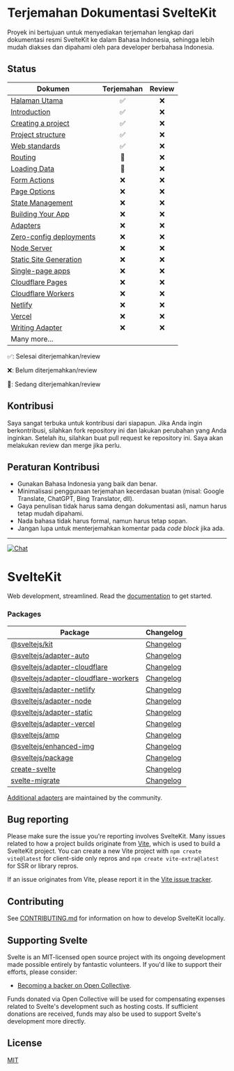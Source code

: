 # Terjemahan Dokumentasi SvelteKit
Proyek ini bertujuan untuk menyediakan terjemahan lengkap dari dokumentasi resmi SvelteKit ke dalam Bahasa Indonesia, sehingga lebih mudah diakses dan dipahami oleh para developer berbahasa Indonesia. 

## Status
| Dokumen | Terjemahan | Review | 
| --- | :---: | :---: |
| [Halaman Utama](https://kit.svelte.dev/) | ✅ | ❌ |
| [Introduction](https://kit.svelte.dev/docs/introduction) | ✅ | ❌ |
| [Creating a project](https://kit.svelte.dev/docs/creating-a-project) | ✅ | ❌ |
| [Project structure](https://kit.svelte.dev/docs/project-structure) | ✅ | ❌ |
| [Web standards](https://kit.svelte.dev/docs/web-standards) | ✅ | ❌ |
| [Routing](https://kit.svelte.dev/docs/routing) | 📝 | ❌ |
| [Loading Data](https://kit.svelte.dev/docs/load) | 📝 | ❌ |
| [Form Actions](https://kit.svelte.dev/docs/form-actions) | ❌ | ❌ |
| [Page Options](https://kit.svelte.dev/docs/page-options) | ❌ | ❌ |
| [State Management](https://kit.svelte.dev/docs/state-management) | ❌ | ❌ |
| [Building Your App](https://kit.svelte.dev/docs/building-your-app) | ❌ | ❌ |
| [Adapters](https://kit.svelte.dev/docs/adapters) | ❌ | ❌ |
| [Zero-config deployments](https://kit.svelte.dev/docs/adapter-auto) | ❌ | ❌ |
| [Node Server](https://kit.svelte.dev/docs/adapter-node) | ❌ | ❌ |
| [Static Site Generation](https://kit.svelte.dev/docs/adapter-static) | ❌ | ❌ |
| [Single-page apps](https://kit.svelte.dev/docs/single-page-apps) | ❌ | ❌ |
| [Cloudflare Pages](https://kit.svelte.dev/docs/adapter-cloudflare) | ❌ | ❌ |
| [Cloudflare Workers](https://kit.svelte.dev/docs/adapter-cloudflare-workers) | ❌ | ❌ |
| [Netlify](https://kit.svelte.dev/docs/adapter-netlify) | ❌ | ❌ |
| [Vercel](https://kit.svelte.dev/docs/adapter-vercel) | ❌ | ❌ |
| [Writing Adapter](https://kit.svelte.dev/docs/writing-adapters) | ❌ | ❌ |
| Many more... |  |  |

✅: Selesai diterjemahkan/review

❌: Belum diterjemahkan/review

📝: Sedang diterjemahkan/review

## Kontribusi
Saya sangat terbuka untuk kontribusi dari siapapun. Jika Anda ingin berkontribusi, silahkan fork repository ini dan lakukan perubahan yang Anda inginkan. Setelah itu, silahkan buat pull request ke repository ini. Saya akan melakukan review dan merge jika perlu.
## Peraturan Kontribusi
- Gunakan Bahasa Indonesia yang baik dan benar.
- Minimalisasi penggunaan terjemahan kecerdasan buatan (misal: Google Translate, ChatGPT, Bing Translator, dll).
- Gaya penulisan tidak harus sama dengan dokumentasi asli, namun harus tetap mudah dipahami.
- Nada bahasa tidak harus formal, namun harus tetap sopan.
- Jangan lupa untuk menterjemahkan komentar pada _code block_ jika ada.

---
[![Chat](https://img.shields.io/discord/457912077277855764?label=chat&logo=discord)](https://svelte.dev/chat)

# SvelteKit

Web development, streamlined. Read the [documentation](https://kit.svelte.dev/docs) to get started.

### Packages

| Package                                                                     | Changelog                                                     |
| --------------------------------------------------------------------------- | ------------------------------------------------------------- |
| [@sveltejs/kit](packages/kit)                                               | [Changelog](packages/kit/CHANGELOG.md)                        |
| [@sveltejs/adapter-auto](packages/adapter-auto)                             | [Changelog](packages/adapter-auto/CHANGELOG.md)               |
| [@sveltejs/adapter-cloudflare](packages/adapter-cloudflare)                 | [Changelog](packages/adapter-cloudflare/CHANGELOG.md)         |
| [@sveltejs/adapter-cloudflare-workers](packages/adapter-cloudflare-workers) | [Changelog](packages/adapter-cloudflare-workers/CHANGELOG.md) |
| [@sveltejs/adapter-netlify](packages/adapter-netlify)                       | [Changelog](packages/adapter-netlify/CHANGELOG.md)            |
| [@sveltejs/adapter-node](packages/adapter-node)                             | [Changelog](packages/adapter-node/CHANGELOG.md)               |
| [@sveltejs/adapter-static](packages/adapter-static)                         | [Changelog](packages/adapter-static/CHANGELOG.md)             |
| [@sveltejs/adapter-vercel](packages/adapter-vercel)                         | [Changelog](packages/adapter-vercel/CHANGELOG.md)             |
| [@sveltejs/amp](packages/amp)                                               | [Changelog](packages/amp/CHANGELOG.md)                        |
| [@sveltejs/enhanced-img](packages/enhanced-img)                             | [Changelog](packages/enhanced-img/CHANGELOG.md)               |
| [@sveltejs/package](packages/package)                                       | [Changelog](packages/package/CHANGELOG.md)                    |
| [create-svelte](packages/create-svelte)                                     | [Changelog](packages/create-svelte/CHANGELOG.md)              |
| [svelte-migrate](packages/migrate)                                          | [Changelog](packages/migrate/CHANGELOG.md)                    |

[Additional adapters](https://sveltesociety.dev/packages?category=sveltekit-adapters) are maintained by the community.

## Bug reporting

Please make sure the issue you're reporting involves SvelteKit. Many issues related to how a project builds originate from [Vite](https://vitejs.dev/), which is used to build a SvelteKit project. You can create a new Vite project with `npm create vite@latest` for client-side only repros and `npm create vite-extra@latest` for SSR or library repros.

If an issue originates from Vite, please report it in the [Vite issue tracker](https://github.com/vitejs/vite/issues).

## Contributing

See [CONTRIBUTING.md](./CONTRIBUTING.md) for information on how to develop SvelteKit locally.

## Supporting Svelte

Svelte is an MIT-licensed open source project with its ongoing development made possible entirely by fantastic volunteers. If you'd like to support their efforts, please consider:

- [Becoming a backer on Open Collective](https://opencollective.com/svelte).

Funds donated via Open Collective will be used for compensating expenses related to Svelte's development such as hosting costs. If sufficient donations are received, funds may also be used to support Svelte's development more directly.

## License

[MIT](https://github.com/sveltejs/kit/blob/main/LICENSE)

